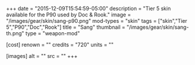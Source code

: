 +++
date = "2015-12-09T15:54:59-05:00"
description = "Tier 5 skin available for the P90 used by Doc & Rook."
image = "/images/gear/skin/sang-p90.png"
mod-types = "skin"
tags = ["skin","Tier 5","P90","Doc","Rook"]
title = "Sang"
thumbnail = "/images/gear/skin/sang-th.png"
type = "weapon-mod"

[cost]
  renown = ""
  credits = "720"
  units = ""

[images]
  alt = ""
  src = ""
+++
